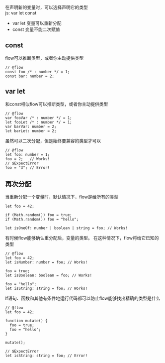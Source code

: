 在声明新的变量时，可以选择声明它的类型  
js: var let const 
* var let 变量可以重新分配
* const 变量不能二次赋值

## const

flow可以推断类型，或者你主动提供类型
```
// @flow
const foo /* : number */ = 1;
const bar: number = 2;
```

## var let
和const相似flow可以推断类型，或者你主动提供类型
```
// @flow
var fooVar /* : number */ = 1;
let fooLet /* : number */ = 1;
var barVar: number = 2;
let barLet: number = 2;
```
虽然可以二次分配，但是始终要兼容的类型才可以
```
// @flow
let foo: number = 1;
foo = 2;   // Works!
// $ExpectError
foo = "3"; // Error!
```

## 再次分配
当重新分配一个变量时，默认情况下，flow是给所有的类型
```
let foo = 42;

if (Math.random()) foo = true;
if (Math.random()) foo = "hello";

let isOneOf: number | boolean | string = foo; // Works!
```

有时候flow能够确认重分配后，变量的类型。 在这种情况下，flow将给它已知的类型

```
// @flow
let foo = 42;
let isNumber: number = foo; // Works!

foo = true;
let isBoolean: boolean = foo; // Works!

foo = "hello";
let isString: string = foo; // Works!
```
If语句、函数和其他有条件地运行代码都可以防止flow能够找出精确的类型是什么
```
// @flow
let foo = 42;

function mutate() {
  foo = true;
  foo = "hello";
}

mutate();

// $ExpectError
let isString: string = foo; // Error!
```